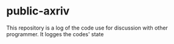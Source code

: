 # public-axriv
 This repository is a log of the code use for discussion with other programmer. It logges the codes' state
